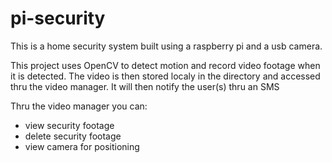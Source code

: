 # pi-security

This is a home security system built using a raspberry pi and a usb camera.

This project uses OpenCV to detect motion and record video footage when it is detected. The video is then stored localy in the directory and accessed thru the video manager. It will then notify the user(s) thru an SMS

Thru the video manager you can:
- view security footage
- delete security footage
- view camera for positioning
